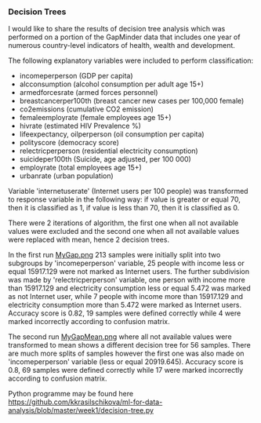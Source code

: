 ### Decision Trees

I would like to share the results of decision tree analysis which was performed on a portion of the GapMinder data that includes one year of numerous country-level indicators of health, wealth and development. 

The following explanatory variables were included to perform classification:
  - incomeperperson (GDP per capita)
  - alcconsumption (alcohol consumption per adult age 15+)
  - armedforcesrate (armed forces personnel)
  - breastcancerper100th (breast cancer new cases per 100,000 female)
  - co2emissions (cumulative CO2 emission)
  - femaleemployrate (female employees age 15+)
  - hivrate (estimated HIV Prevalence %)
  - lifeexpectancy,	oilperperson (oil consumption per capita)
  - polityscore (democracy score)
  - relectricperperson (residential electricity consumption)
  - suicideper100th (Suicide, age adjusted, per 100 000)
  - employrate (total employees age 15+)
  - urbanrate (urban population)

Variable 'internetuserate' (Internet users per 100 people) was transformed to response variable in the following way: if value is greater or equal 70, then it is classified as 1, if value is less than 70, then it is classified as 0.

There were 2 iterations of algorithm, the first one when all not available values were excluded and the second one when all not available values were replaced with mean, hence 2 decision trees.

In the first run [MyGap.png](https://github.com/kkrasilschikova/ml-for-data-analysis/blob/master/week1/MyGap.png) 213 samples were initially split into two subgroups by 'incomeperperson' variable, 25 people with income less or equal 15917.129 were not marked as Internet users. The further subdivision was made by 'relectricperperson' variable, one person with income more than 15917.129 and electricity consumption less or equal 5.472 was marked as not Internet user, while 7 people with income more than 15917.129 and electricity consumption more than 5.472 were marked as Internet users. Accuracy score is 0.82, 19 samples were defined correctly while 4 were marked incorrectly according to confusion matrix.

The second run [MyGapMean.png](https://github.com/kkrasilschikova/ml-for-data-analysis/blob/master/week1/MyGapMean.png) where all not available values were transformed to mean shows a different decision tree for 56 samples. There are much more splits of samples however the first one was also made on 'incomeperperson' variable (less or equal 20919.645). Accuracy score is 0.8, 69 samples were defined correctly while 17 were marked incorrectly according to confusion matrix.

Python programme may be found here https://github.com/kkrasilschikova/ml-for-data-analysis/blob/master/week1/decision-tree.py

